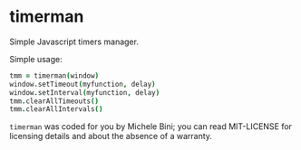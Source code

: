 timerman
========

Simple Javascript timers manager.

Simple usage:
```coffeescript
tmm = timerman(window)
window.setTimeout(myfunction, delay)
window.setInterval(myfunction, delay)
tmm.clearAllTimeouts()
tmm.clearAllIntervals()
```

```timerman``` was coded for you by Michele Bini; you can read MIT-LICENSE for licensing details and about the absence of a warranty.
